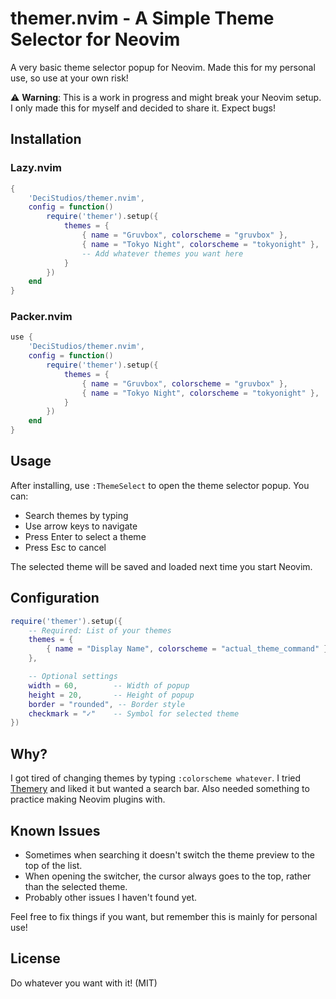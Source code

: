 # themer.nvim - A Simple Theme Selector for Neovim

A very basic theme selector popup for Neovim. Made this for my personal use, so use at your own risk!

⚠️ **Warning**: This is a work in progress and might break your Neovim setup. I only made this for myself and decided to share it. Expect bugs!

## Installation

### Lazy.nvim
```lua
{
    'DeciStudios/themer.nvim',
    config = function()
        require('themer').setup({
            themes = {
                { name = "Gruvbox", colorscheme = "gruvbox" },
                { name = "Tokyo Night", colorscheme = "tokyonight" },
                -- Add whatever themes you want here
            }
        })
    end
}
```

### Packer.nvim
```lua
use {
    'DeciStudios/themer.nvim',
    config = function()
        require('themer').setup({
            themes = {
                { name = "Gruvbox", colorscheme = "gruvbox" },
                { name = "Tokyo Night", colorscheme = "tokyonight" },
            }
        })
    end
}
```

## Usage

After installing, use `:ThemeSelect` to open the theme selector popup. You can:
- Search themes by typing
- Use arrow keys to navigate
- Press Enter to select a theme
- Press Esc to cancel

The selected theme will be saved and loaded next time you start Neovim.

## Configuration

```lua
require('themer').setup({
    -- Required: List of your themes
    themes = {
        { name = "Display Name", colorscheme = "actual_theme_command" },
    },

    -- Optional settings
    width = 60,        -- Width of popup
    height = 20,       -- Height of popup
    border = "rounded", -- Border style
    checkmark = "✓"    -- Symbol for selected theme
})
```

## Why?

I got tired of changing themes by typing `:colorscheme whatever`. I tried [Themery](https://github.com/zaldih/themery.nvim) and liked it but wanted a search bar. Also needed something to practice making Neovim plugins with.

## Known Issues

- Sometimes when searching it doesn't switch the theme preview to the top of the list.
- When opening the switcher, the cursor always goes to the top, rather than the selected theme.
- Probably other issues I haven't found yet.

Feel free to fix things if you want, but remember this is mainly for personal use!

## License

Do whatever you want with it! (MIT)
